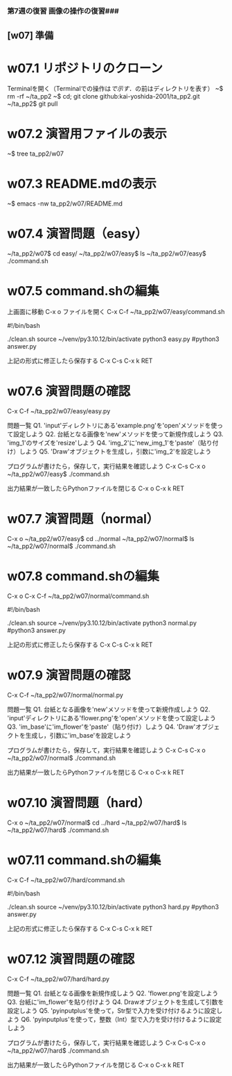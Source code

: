 ### 第7週の復習 画像の操作の復習###

## [w07] 準備 ##

# w07.1 リポジトリのクローン
Terminalを開く（Terminalでの操作は$で示す．$の前はディレクトリを表す）
~$ rm -rf ~/ta_pp2
~$ cd; git clone github:kai-yoshida-2001/ta_pp2.git
~/ta_pp2$ git pull

# w07.2 演習用ファイルの表示
~$ tree ta_pp2/w07

# w07.3 README.mdの表示
~$ emacs -nw ta_pp2/w07/README.md

# w07.4 演習問題（easy）
~/ta_pp2/w07$ cd easy/
~/ta_pp2/w07/easy$ ls
~/ta_pp2/w07/easy$ ./command.sh

# w07.5 command.shの編集
上画面に移動
C-x o
ファイルを開く
C-x C-f ~/ta_pp2/w07/easy/command.sh

#!/bin/bash

./clean.sh
source ~/venv/py3.10.12/bin/activate
python3 easy.py
#python3 answer.py

上記の形式に修正したら保存する
C-x C-s
C-x k RET

# w07.6 演習問題の確認
C-x C-f ~/ta_pp2/w07/easy/easy.py

問題一覧
Q1. 'input'ディレクトリにある'example.png'を'open'メソッドを使って設定しよう
Q2. 台紙となる画像を'new'メソッドを使って新規作成しよう
Q3. 'img_1'のサイズを'resize'しよう
Q4. 'img_2'に'new_img_1'を'paste'（貼り付け）しよう
Q5. 'Draw'オブジェクトを生成し，引数に'img_2'を設定しよう

プログラムが書けたら，保存して，実行結果を確認しよう
C-x C-s
C-x o 
~/ta_pp2/w07/easy$ ./command.sh

出力結果が一致したらPythonファイルを閉じる
C-x o
C-x k RET

# w07.7 演習問題（normal）
C-x o
~/ta_pp2/w07/easy$ cd ../normal
~/ta_pp2/w07/normal$ ls
~/ta_pp2/w07/normal$ ./command.sh

# w07.8 command.shの編集
C-x o
C-x C-f ~/ta_pp2/w07/normal/command.sh

#!/bin/bash

./clean.sh
source ~/venv/py3.10.12/bin/activate
python3 normal.py
#python3 answer.py

上記の形式に修正したら保存する
C-x C-s
C-x k RET

# w07.9 演習問題の確認
C-x C-f ~/ta_pp2/w07/normal/normal.py

問題一覧
Q1. 台紙となる画像を'new'メソッドを使って新規作成しよう
Q2. 'input'ディレクトリにある'flower.png'を'open'メソッドを使って設定しよう
Q3. 'im_base'に'im_flower'を'paste'（貼り付け）しよう
Q4. 'Draw'オブジェクトを生成し，引数に'im_base'を設定しよう


プログラムが書けたら，保存して，実行結果を確認しよう
C-x C-s
C-x o 
~/ta_pp2/w07/normal$ ./command.sh

出力結果が一致したらPythonファイルを閉じる
C-x o
C-x k RET

# w07.10 演習問題（hard）
C-x o
~/ta_pp2/w07/normal$ cd ../hard
~/ta_pp2/w07/hard$ ls
~/ta_pp2/w07/hard$ ./command.sh

# w07.11 command.shの編集
C-x C-f ~/ta_pp2/w07/hard/command.sh

#!/bin/bash

./clean.sh
source ~/venv/py3.10.12/bin/activate
python3 hard.py
#python3 answer.py

上記の形式に修正したら保存する
C-x C-s
C-x k RET

# w07.12 演習問題の確認
C-x C-f ~/ta_pp2/w07/hard/hard.py

問題一覧
Q1. 台紙となる画像を新規作成しよう
Q2. 'flower.png'を設定しよう
Q3. 台紙に'im_flower'を貼り付けよう
Q4. Drawオブジェクトを生成して引数を設定しよう
Q5. 'pyinputplus'を使って，Str型で入力を受け付けるように設定しよう
Q6. 'pyinputplus'を使って，整数（Int）型で入力を受け付けるように設定しよう

プログラムが書けたら，保存して，実行結果を確認しよう
C-x C-s
C-x o 
~/ta_pp2/w07/hard$ ./command.sh

出力結果が一致したらPythonファイルを閉じる
C-x o
C-x k RET
